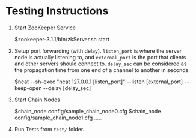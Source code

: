 Testing Instructions
====================
1. Start ZooKeeper Service

    $zookeeper-3.1.1/bin/zkServer.sh start

2. Setup port forwarding (with delay). `listen_port` is where the server node is actually listening to, 
and `external_port` is the port that clients and other servers should connect to. `delay_sec` can be
considered as the propagation time from one end of a channel to another in seconds.

    $ncat --sh-exec "ncat 127.0.0.1 [listen_port]" --listen [external_port] --keep-open --delay [delay_sec]

3. Start Chain Nodes

    $chain_node config/sample_chain_node0.cfg
    $chain_node config/sample_chain_node1.cfg
    .....

4. Run Tests from `test/` folder.


